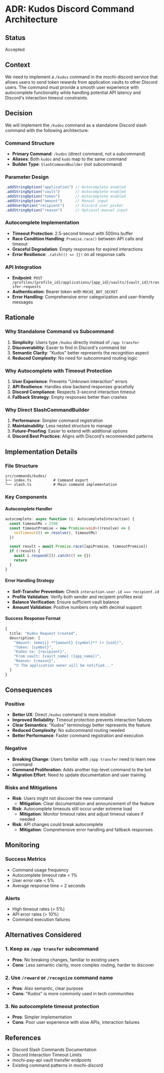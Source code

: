 # ADR: Kudos Discord Command Architecture

## Status
Accepted

## Context

We need to implement a `/kudos` command in the mochi-discord service that allows users to send token rewards from application vaults to other Discord users. The command must provide a smooth user experience with autocomplete functionality while handling potential API latency and Discord's interaction timeout constraints.

## Decision

We will implement the `/kudos` command as a standalone Discord slash command with the following architecture:

### Command Structure
- **Primary Command**: `/kudos` (direct command, not a subcommand)
- **Aliases**: Both `kudos` and `kudo` map to the same command
- **Builder Type**: `SlashCommandBuilder` (not subcommand)

### Parameter Design
```typescript
.addStringOption("application") // Autocomplete enabled
.addStringOption("vault")       // Autocomplete enabled  
.addStringOption("token")       // Autocomplete enabled
.addStringOption("amount")      // Manual input
.addUserOption("recipient")     // Discord user picker
.addStringOption("reason")      // Optional manual input
```

### Autocomplete Implementation
- **Timeout Protection**: 2.5-second timeout with 500ms buffer
- **Race Condition Handling**: `Promise.race()` between API calls and timeout
- **Graceful Degradation**: Empty responses for expired interactions
- **Error Resilience**: `.catch(() => {})` on all response calls

### API Integration
- **Endpoint**: `POST /profiles/{profile_id}/applications/{app_id}/vaults/{vault_id}/transfer-requests`
- **Authentication**: Bearer token with `MOCHI_BOT_SECRET`
- **Error Handling**: Comprehensive error categorization and user-friendly messages

## Rationale

### Why Standalone Command vs Subcommand
1. **Simplicity**: Users type `/kudos` directly instead of `/app transfer`
2. **Discoverability**: Easier to find in Discord's command list
3. **Semantic Clarity**: "Kudos" better represents the recognition aspect
4. **Reduced Complexity**: No need for subcommand routing logic

### Why Autocomplete with Timeout Protection
1. **User Experience**: Prevents "Unknown interaction" errors
2. **API Resilience**: Handles slow backend responses gracefully
3. **Discord Compliance**: Respects 3-second interaction timeout
4. **Fallback Strategy**: Empty responses better than crashes

### Why Direct SlashCommandBuilder
1. **Performance**: Simpler command registration
2. **Maintainability**: Less nested structure to manage
3. **Future-Proofing**: Easier to extend with additional options
4. **Discord Best Practices**: Aligns with Discord's recommended patterns

## Implementation Details

### File Structure
```
src/commands/kudos/
├── index.ts          # Command export
└── slash.ts          # Main command implementation
```

### Key Components

#### Autocomplete Handler
```typescript
autocomplete: async function (i: AutocompleteInteraction) {
  const timeoutMs = 2500
  const timeoutPromise = new Promise<void>((resolve) => {
    setTimeout(() => resolve(), timeoutMs)
  })
  
  const result = await Promise.race([apiPromise, timeoutPromise])
  if (!result) {
    await i.respond([]).catch(() => {})
    return
  }
}
```

#### Error Handling Strategy
- **Self-Transfer Prevention**: Check `interaction.user.id === recipient.id`
- **Profile Validation**: Verify both sender and recipient profiles exist
- **Balance Verification**: Ensure sufficient vault balance
- **Amount Validation**: Positive numbers only with decimal support

#### Success Response Format
```typescript
{
  title: "Kudos Request Created",
  description: [
    "Amount: {emoji} **{amount} {symbol}** (≈ {usd})",
    "Token: {symbol}",
    "Kudos to: {recipient}",
    "From vault: {vault_name} ({app_name})",
    "Reason: {reason}",
    "⏰ The application owner will be notified..."
  ]
}
```

## Consequences

### Positive
- **Better UX**: Direct `/kudos` command is more intuitive
- **Improved Reliability**: Timeout protection prevents interaction failures
- **Clear Semantics**: "Kudos" terminology better represents the feature
- **Reduced Complexity**: No subcommand routing needed
- **Better Performance**: Faster command registration and execution

### Negative
- **Breaking Change**: Users familiar with `/app transfer` need to learn new command
- **Command Proliferation**: Adds another top-level command to the bot
- **Migration Effort**: Need to update documentation and user training

### Risks and Mitigations
- **Risk**: Users might not discover the new command
  - **Mitigation**: Clear documentation and announcement of the feature
- **Risk**: Autocomplete timeouts still occur under extreme load
  - **Mitigation**: Monitor timeout rates and adjust timeout values if needed
- **Risk**: API changes could break autocomplete
  - **Mitigation**: Comprehensive error handling and fallback responses

## Monitoring

### Success Metrics
- Command usage frequency
- Autocomplete timeout rate < 1%
- User error rate < 5%
- Average response time < 2 seconds

### Alerts
- High timeout rates (> 5%)
- API error rates (> 10%)
- Command execution failures

## Alternatives Considered

### 1. Keep as `/app transfer` subcommand
- **Pros**: No breaking changes, familiar to existing users
- **Cons**: Less semantic clarity, more complex routing, harder to discover

### 2. Use `/reward` or `/recognize` command name
- **Pros**: Also semantic, clear purpose
- **Cons**: "Kudos" is more commonly used in tech communities

### 3. No autocomplete timeout protection
- **Pros**: Simpler implementation
- **Cons**: Poor user experience with slow APIs, interaction failures

## References
- Discord Slash Commands Documentation
- Discord Interaction Timeout Limits
- mochi-pay-api vault transfer endpoints
- Existing command patterns in mochi-discord